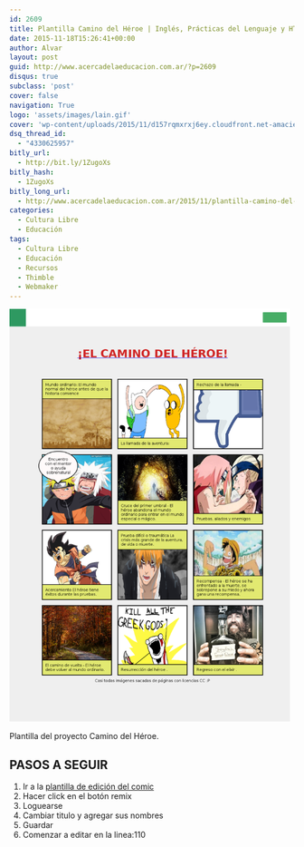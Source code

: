 ```yaml
---
id: 2609
title: Plantilla Camino del Héroe | Inglés, Prácticas del Lenguaje y HTML
date: 2015-11-18T15:26:41+00:00
author: Alvar
layout: post
guid: http://www.acercadelaeducacion.com.ar/?p=2609
disqus: true
subclass: 'post'
cover: false
navigation: True
logo: 'assets/images/lain.gif'
cover: 'wp-content/uploads/2015/11/d157rqmxrxj6ey.cloudfront.net-amaciel-14577-_001.png'
dsq_thread_id:
  - "4330625957"
bitly_url:
  - http://bit.ly/1ZugoXs
bitly_hash:
  - 1ZugoXs
bitly_long_url:
  - http://www.acercadelaeducacion.com.ar/2015/11/plantilla-camino-del-heroe-ingles-practicas-del-lenguaje-y-html/
categories:
  - Cultura Libre
  - Educación
tags:
  - Cultura Libre
  - Educación
  - Recursos
  - Thimble
  - Webmaker
---
```

<img class="wp-image-2610 alignleft" src="wp-content/uploads/2015/11/d157rqmxrxj6ey.cloudfront.net-amaciel-14577-_001.png" alt="camino del héroe" width="496" height="728" />

Plantilla del proyecto Camino del Héroe.

## PASOS A SEGUIR

1. Ir a la <a href="https://d157rqmxrxj6ey.cloudfront.net/amaciel/14577/">plantilla de edición del comic</a>
2. Hacer click en el botón remix
3. Loguearse
4. Cambiar titulo y agregar sus nombres
5. Guardar
6. Comenzar a editar en la linea:110
